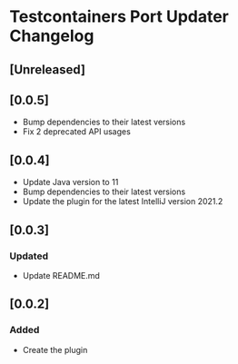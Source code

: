 # Testcontainers Port Updater Changelog

## [Unreleased]

## [0.0.5]
- Bump dependencies to their latest versions
- Fix 2 deprecated API usages

## [0.0.4]
- Update Java version to 11
- Bump dependencies to their latest versions
- Update the plugin for the latest IntelliJ version 2021.2

## [0.0.3]
### Updated
- Update README.md

## [0.0.2]
### Added
- Create the plugin